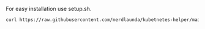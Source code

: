 For easy installation use setup.sh.

```bash
curl https://raw.githubusercontent.com/nerdlaunda/kubetnetes-helper/main/setup.sh | bash 
```